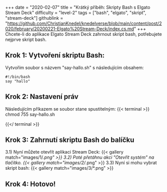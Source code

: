 +++
date = "2020-02-07"
title = "Krátký příběh: Skripty Bash s Elgato Stream Deck"
difficulty = "level-2"
tags = ["bash", "elgato", "skript", "stream-deck"]
githublink = "https://github.com/ChristianKnedel/knedelverse/blob/main/content/post/2020/february/20200221-Elgato%20Stream-Deck/index.cs.md"
+++
Chcete-li do aplikace Elgato Stream Deck zahrnout skript bash, potřebujete nejprve skript bash.
## Krok 1: Vytvoření skriptu Bash:
Vytvořím soubor s názvem "say-hallo.sh" s následujícím obsahem:
```
#!/bin/bash
say "hallo"

```

## Krok 2: Nastavení práv
Následujícím příkazem se soubor stane spustitelným:
{{< terminal >}}
chmod 755 say-hallo.sh

{{</ terminal >}}

## Krok 3: Zahrnutí skriptu Bash do balíčku
3.1) Nyní můžete otevřít aplikaci Stream Deck:
{{< gallery match="images/1/*.png" >}}
3.2) Poté přetáhnu akci "Otevřít systém" na tlačítko.
{{< gallery match="images/2/*.png" >}}
3.3) Nyní si mohu vybrat skript bash:
{{< gallery match="images/3/*.png" >}}

## Krok 4: Hotovo!
